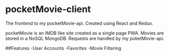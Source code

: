 # pocketMovie-client

The frontend to my pocketMovie-api. Created using React and Redux.

pocketMovie is an IMDB like site created as a single page PWA. Movies are stored in a NoSQL MongoDB. Requests are handled by my poketMovie-api.

##Features
 -User Accounts
 -Favorites
 -Movie Filtering
